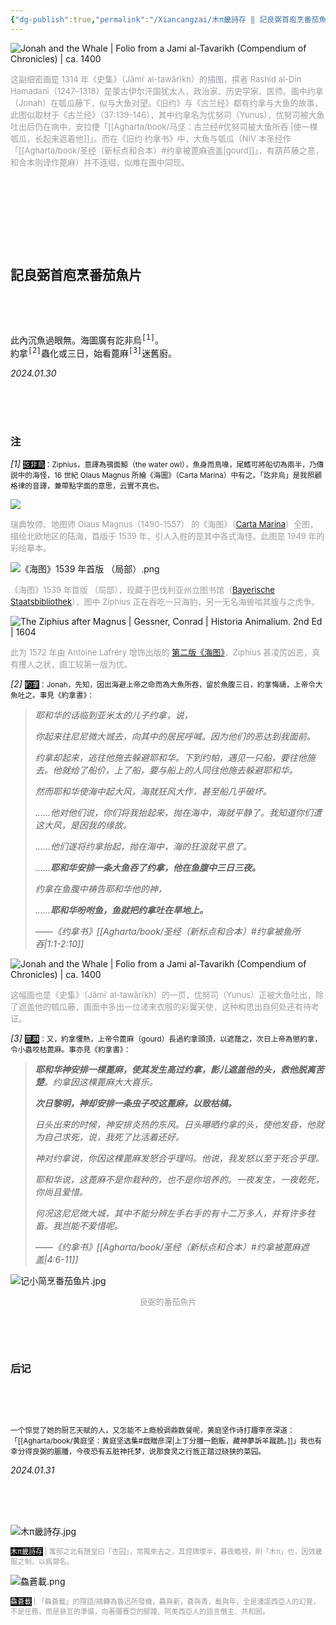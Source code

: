 ```yaml
---
{"dg-publish":true,"permalink":"/Xiancangzai/木π畿詩存 ‖ 記良弼首庖烹番茄魚片/","tags":["李去兹","木π畿詩存","旧诗","良弼","圣经","古兰经"],"created":"2024-01-30T14:36:20.663+08:00"}
---
```



![Jonah and the Whale | Folio from a Jami al-Tavarikh (Compendium of Chronicles) | ca. 1400](https://www.artbible.info/images/anoniem_jona_walvis_grt.jpg)

<font size="2" color=#999ea2>这副细密画是 1314 年《史集》（Jāmiʿ al-tawārīkh）的插图，撰者 Rashid al-Din Hamadani（1247–1318）是蒙古伊尔汗国犹太人，政治家、历史学家、医师。画中约拿（Jonah）在瓠瓜藤下，似与大鱼对望。《旧约》与《古兰经》都有约拿与大鱼的故事，此图似取材于《古兰经》（37:139-146），其中约拿名为优努司（Yunus），优努司被大鱼吐出后仍在病中，安拉便「[[Agharta/book/马坚：古兰经#优努司被大鱼所吞 \|使一棵瓠瓜，长起来遮着他]]」。而在《旧约·约拿书》中，大鱼与瓠瓜（NIV 本圣经作「[[Agharta/book/圣经（新标点和合本）#约拿被蓖麻遮盖\|gourd]]」，有葫芦藤之意，和合本则译作蓖麻）并不连缀，似难在画中同现。</font>

<pre>







</pre>

## 記良弼首庖烹番茄魚片

<pre>



</pre>

<pre>
此內沉魚過眼無。海圖廣有訖非烏<sup>[1]</sup>。
約拿<sup>[2]</sup>蟲化或三日，始看蓖麻<sup>[3]</sup>迷舊廚。
</pre>

<cite>2024.01.30</cite>

<br/>

<br/>

<br/>

### 注

<em>[1]</em> <small><font style="background: black" color=white>訖非烏</font>：Ziphius，意譯為鴞面鯨（the water owl），魚身而鳥喙，尾鰭可將船切為兩半，乃傳説中的海怪，16 世紀 Olaus Magnus 所繪《海圖》（Carta Marina）中有之。「訖非烏」是我照顧格律的音譯，兼帶點字面的意思，云實不真也。</small>

![](https://upload.wikimedia.org/wikipedia/commons/thumb/e/ea/Carta_Marina.jpeg/1024px-Carta_Marina.jpeg)

<font size="2" color=#999ea2>瑞典牧师、地图师 Olaus Magnus（1490-1557） 的《海图》（[Carta Marina](https://en.wikipedia.org/wiki/File:Carta_Marina.jpeg)）全图，描绘北欧地区的陆海，首版于 1539 年，引人入胜的是其中各式海怪。此图是 1949 年的彩绘摹本。</font>

![《海图》1539 年首版 （局部）.png](/img/user/%E9%99%84%E4%BB%B6/%E9%99%84%E4%BB%B62024/%E3%80%8A%E6%B5%B7%E5%9B%BE%E3%80%8B1539%20%E5%B9%B4%E9%A6%96%E7%89%88%20%EF%BC%88%E5%B1%80%E9%83%A8%EF%BC%89.png)

<font size="2" color=#999ea2>《海图》1539 年首版 （局部），现藏于巴伐利亚州立图书馆（[Bayerische Staatsbibliothek](https://www.digitale-sammlungen.de/en/view/bsb00002967?page=4,5)），图中 Ziphius 正在吞吃一只海豹，另一无名海兽啮其腹与之虎争。</font>

![The Ziphius after Magnus | Gessner, Conrad | Historia Animalium. 2nd Ed | 1604](https://64.media.tumblr.com/8f38e6f5d9204100077985dfb8d11ec1/81c3685f7107607a-db/s500x750/6779a4db97495907c7e2d36d29fa5a9ce481074e.jpg)

<font size="2" color=#999ea2>此为 1572 年由 Antoine Lafréry 增饰出版的 [第二版《海图》](https://www.loc.gov/item/2021668418#institution=national-library-of-sweden)，Ziphius 甚凌厉凶恶，真有攫人之状，画工较第一版为优。</font>

<em>[2]</em> <small><font style="background: black" color=white>約拿</font>：Jonah，先知，因出海避上帝之命而為大魚所吞，留於魚腹三日，約拿悔禱，上帝令大魚吐之。事見《約拿書》：</small>

> <em>耶和华的话临到亚米太的儿子约拿，说，</em>
>
> <em>你起来往尼尼微大城去，向其中的居民呼喊。因为他们的恶达到我面前。</em>
>
> <em>约拿却起来，逃往他施去躲避耶和华。下到约帕，遇见一只船，要往他施去。他就给了船价，上了船，要与船上的人同往他施去躲避耶和华。</em>
>
> <em>然而耶和华使海中起大风，海就狂风大作，甚至船几乎破坏。</em>
>
> <em>……他对他们说，你们将我抬起来，抛在海中，海就平静了。我知道你们遭这大风，是因我的缘故。</em>
>
> <em>……他们遂将约拿抬起，抛在海中，海的狂浪就平息了。</em>
>
> <em>……**耶和华安排一条大鱼吞了约拿，他在鱼腹中三日三夜。**</em>
>
> <em>约拿在鱼腹中祷告耶和华他的神，</em>
>
> <em> ……**耶和华吩咐鱼，鱼就把约拿吐在旱地上。**</em>
>
> <cite>——《约拿书》[[Agharta/book/圣经（新标点和合本）#约拿被鱼所吞\|1:1-2:10]]</cite>

![Jonah and the Whale | Folio from a Jami al-Tavarikh (Compendium of Chronicles) | ca. 1400](https://upload.wikimedia.org/wikipedia/commons/thumb/4/48/Jonah_and_the_Whale%2C_Folio_from_a_Jami_al-Tavarikh_%28Compendium_of_Chronicles%29.jpg/1280px-Jonah_and_the_Whale%2C_Folio_from_a_Jami_al-Tavarikh_%28Compendium_of_Chronicles%29.jpg)

<font size="2" color=#999ea2>这幅画也是《史集》（Jāmiʿ al-tawārīkh）的一页，优努司（Yunus）正被大鱼吐出，除了遮盖他的瓠瓜藤，画面中多出一位递来衣服的彩翼天使，这种构思出自何处还有待考证。</font>

<em>[3]</em> <small><font style="background: black" color=white>蓖麻</font>：又，約拿懼熱，上帝令蓖麻（gourd）長過約拿頭頂，以遮蔭之，次日上帝為懲約拿，令小蟲咬枯蓖麻。事亦見《約拿書》：</small>

> <em>**耶和华神安排一棵蓖麻，使其发生高过约拿，影儿遮盖他的头，救他脱离苦楚**。约拿因这棵蓖麻大大喜乐。</em>
>
> <em>**次日黎明，神却安排一条虫子咬这蓖麻，以致枯槁。**</em>
>
> <em>日头出来的时候，神安排炎热的东风。日头曝晒约拿的头，使他发昏，他就为自己求死，说，我死了比活着还好。</em>
>
> <em>神对约拿说，你因这棵蓖麻发怒合乎理吗。他说，我发怒以至于死合乎理。</em>
>
> <em>耶和华说，这蓖麻不是你栽种的，也不是你培养的。一夜发生，一夜乾死，你尚且爱惜。</em>
>
> <em>何况这尼尼微大城，其中不能分辨左手右手的有十二万多人，并有许多牲畜。我岂能不爱惜呢。</em>
>
> <cite>——《约拿书》[[Agharta/book/圣经（新标点和合本）#约拿被蓖麻遮盖\|4:6-11]]</cite>

![记小简烹番茄鱼片.jpg](/img/user/%E9%99%84%E4%BB%B6/%E9%99%84%E4%BB%B62024/%E8%AE%B0%E5%B0%8F%E7%AE%80%E7%83%B9%E7%95%AA%E8%8C%84%E9%B1%BC%E7%89%87.jpg)

<center><font size="2" color=#999ea2>良弼的番茄魚片</font></center>



<pre>



</pre>

### 后记

<pre>



</pre>

<small>一个惊觉了她的厨艺天赋的人，又怎能不上瘾般调鼎数餐呢，黄庭坚作诗打趣李彦深道：「[[Agharta/book/黄庭坚：黄庭坚选集#戲贈彦深\|上丁分膰一飽飯，藏神夢訴羊蹴蔬。]]」我也有幸分得良弼的脤膰，今夜恐有五脏神托梦，说那食灵之行旌正踏过硗狭的菜园。</small>

<cite>2024.01.31</cite>

<br/>

<br/>

<br/>

![木π畿詩存.jpg](/img/user/%E9%99%84%E4%BB%B6/%E9%99%84%E4%BB%B62024/%E6%9C%A8%CF%80%E7%95%BF%E8%A9%A9%E5%AD%98.jpg)

<p style="font-size:0.8em; color:#999ea2"><font style="background: black" color=white>木π畿詩存</font> | 寓邸之北有膳堂曰「杏园」，常獨來去之，其燈牌壞半，暮夜瞻視，則「木π」也，因效畿服之制，以爲齋名。</p>

![鱻蒼載.png](/img/user/%E9%99%84%E4%BB%B6/%E9%99%84%E4%BB%B62024/%E9%B1%BB%E8%92%BC%E8%BC%89.png)

<p style="font-size:0.8em; color:#999ea2"><font style="background: black" color=white>鱻蒼載</font> | 「鱻蒼載」的隱語/鴘轉為魯迅所發機，鱻與新，蒼與青，載與年，全是潘諾西亞人的幻覺，不是任務，而是悬亙的準備，向著彌賽亞的腳踵、阿美西亞人的語言僭主、共和囻。</p>
